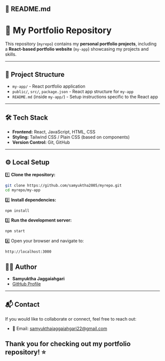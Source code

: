 ## 📄 README.md

# 🎨 My Portfolio Repository

This repository (`myrepo`) contains my **personal portfolio projects**, including a **React-based portfolio website** (`my-app`) showcasing my projects and skills.

---

## 🚀 Project Structure

- `my-app/` - React portfolio application
- `public/`, `src/`, `package.json` - React app structure for `my-app`
- `README.md` (inside `my-app/`) - Setup instructions specific to the React app

---

## 🛠️ Tech Stack

- **Frontend:** React, JavaScript, HTML, CSS
- **Styling:** Tailwind CSS / Plain CSS (based on components)
- **Version Control:** Git, GitHub

---

## ⚙️ Local Setup

1️⃣ **Clone the repository:**

```bash
git clone https://github.com/samyuktha2005/myrepo.git
cd myrepo/my-app
````

2️⃣ **Install dependencies:**

```bash
npm install
```

3️⃣ **Run the development server:**

```bash
npm start
```

4️⃣ Open your browser and navigate to:

```
http://localhost:3000
```

## 🧑‍💻 Author

* **Samyuktha Jaggaiahgari**
* [GitHub Profile](https://github.com/samyuktha2005)

---

## 📬 Contact

If you would like to collaborate or connect, feel free to reach out:

* 📧 Email: samyukthajaggaiahgari22@gmail.com


Thank you for checking out my portfolio repository! ⭐
---
